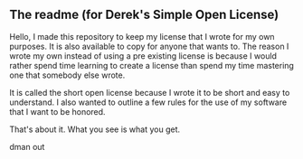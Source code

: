 ## The readme (for Derek's Simple Open License)

Hello, I made this repository to keep my license that I wrote for my own purposes.
It is also available to copy for anyone that wants to.  The reason I wrote my own instead of using a pre existing license is because I would rather spend time learning to create a license than spend my time mastering one that somebody else wrote.

It is called the short open license because I wrote it to be short and easy to understand.  I also wanted to outline a few rules for the use of my software that I want to be honored.

That's about it.  What you see is what you get.

dman out
